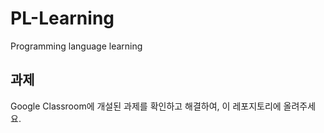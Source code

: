# PL-Learning
Programming language learning

## 과제
Google Classroom에 개설된 과제를 확인하고 해결하여, 이 레포지토리에 올려주세요.
